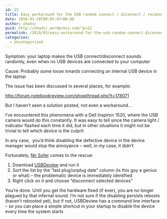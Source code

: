 ```yaml
---
id: 22
title: Easy workaround for the USB random connect / diconnect / reconnect issue
date: 2010-03-28T00:05:47+00:00
author: ohadsc
guid: http://ohadsc.wordpress.com/?p=22
permalink: /2010/03/easy-workaround-for-the-usb-random-connect-diconnect-reconnect-issue/
categories:
  - Uncategorized
---
```

Symptom: your laptop makes the USB connect/disconnect sounds randomly, even when no USB devices are connected to your computer

Cause: Probably some loose innards connecting an internal USB device in the laptop

The issue has been discussed in several places, for example:
  
<a href="http://forum.notebookreview.com/showthread.php?t=178071" target="_blank"><a title="Use CTRL + click or middle-click to open in a new tab" href="void(0);">http://forum.notebookreview.com/showthread.php?t=178071</a></a>

But I haven&#8217;t seen a solution posted, not even a workaround&#8230;

I&#8217;ve encountered this phenomena with a Dell Inspiron 1520, where the USB camera would do this constantly. It was easy to tell since the camera light / indicator flashed each time it did, but in other situations it might not be trivial to tell which device is the culprit

In any case,  you&#8217;d think disabling the defective device in the device manager would stop the annoyance &#8211; well, in my case, it didn&#8217;t

Fortunately, <a href="http://www.nirsoft.net/" target="_blank">Nir Sofer</a> comes to the rescue:

  1. Download <a href="http://www.nirsoft.net/utils/usb_devices_view.html" target="_blank">USBDeview</a> and run it
  2. Sort the list by the &#8220;last plug/unplug date&#8221; column (is this guy a genius or what) &#8211; the problematic device is immediately identified
  3. Right click on it and choose &#8220;disconnect selected devices&#8221;

You&#8217;re done. Until you get the hardware fixed (if ever), you are no longer plagued by that infernal sound. I&#8217;m not sure if the disabling persists reboots (haven&#8217;t rebooted yet), but if not, USBDeview has a command line interface &#8211; so you can place a simple shortcut in your startup to disable the device every time the system starts